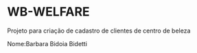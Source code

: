 # WB-WELFARE
 Projeto para criação de cadastro de clientes de centro de beleza
 
 Nome:Barbara Bidoia Bidetti
